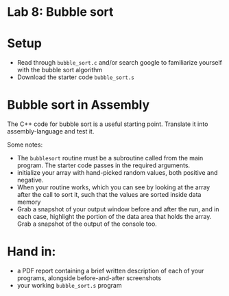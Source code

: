 # Lab 8: Bubble sort

# Setup

- Read through `bubble_sort.c` and/or search google to familiarize yourself with the bubble sort algorithm
- Download the starter code `bubble_sort.s`

# Bubble sort in Assembly

The C++ code for bubble sort is a useful starting point. Translate it into assembly-language and test it.

Some notes:

- The `bubblesort` routine must be a subroutine called from the main program. The starter code passes in the required arguments.
- initialize your array with hand-picked random values, both positive and negative.
- When your routine works, which you can see by looking at the array after the call to sort it, such that the values are sorted inside data memory
- Grab a snapshot of your output window before and after the run, and in each case, highlight the portion of the data area that holds the array. Grab a snapshot of the output of the console too.

# Hand in:
- a PDF report containing a brief written description of each of your programs, alongside before-and-after screenshots
- your working `bubble_sort.s` program